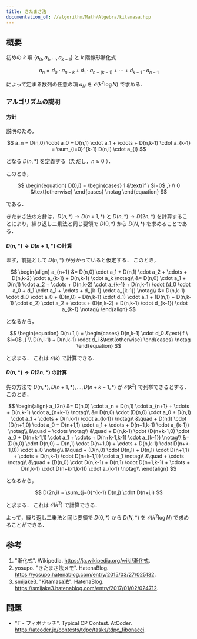 ```yaml
---
title: きたまさ法
documentation_of: //algorithm/Math/Algebra/kitamasa.hpp
---
```



## 概要

初めの $k$ 項 $\lbrace a_0, a_1, \ldots, a_{k-1} \rbrace$ と $k$ 階線形漸化式

$$
a_n = d_0 \cdot a_{n-k} + d_1 \cdot a_{n-(k-1)} + \cdots + d_{k-1} \cdot a_{n-1}
$$

によって定まる数列の任意の項 $a_N$ を $\mathcal{O}(k^2 \log N)$ で求める．


### アルゴリズムの説明

#### 方針

説明のため，

$$
a_n = D(n,0) \cdot a_0 + D(n,1) \cdot a_1 + \cdots + D(n,k-1) \cdot a_{k-1} = \sum_{i=0}^{k-1} D(n,i) \cdot a_{i}
$$

となる $D(n,\ast)$ を定義する（ただし，$n \geq 0$ ）．

このとき，

$$
\begin{equation}
D(0,i) = 
    \begin{cases}
    1 &\text{if \ $i=0$ ,} \\
    0 &\text{otherwise}
    \end{cases} \notag
\end{equation}
$$

である．

きたまさ法の方針は，$D(n,\ast) \rightarrow D(n+1,\ast)$ と $D(n,\ast) \rightarrow D(2n,\ast)$ を計算することにより，繰り返し二乗法と同じ要領で $D(0,\ast)$ から $D(N,\ast)$ を求めることである．


#### $D(n,\ast) \rightarrow D(n+1,\ast)$ の計算

まず，前提として $D(n,\ast)$ が分かっていると仮定する．
このとき，

$$
\begin{align}
a_{n+1} &= D(n,0) \cdot a_1 + D(n,1) \cdot a_2 + \cdots + D(n,k-2) \cdot a_{k-1} + D(n,k-1) \cdot a_k \notag\\
    &= D(n,0) \cdot a_1 + D(n,1) \cdot a_2 + \cdots + D(n,k-2) \cdot a_{k-1} + D(n,k-1) \cdot (d_0 \cdot a_0 + d_1 \cdot a_1 + \cdots + d_{k-1} \cdot a_{k-1}) \notag\\
    &= D(n,k-1) \cdot d_0 \cdot a_0 + (D(n,0) + D(n,k-1) \cdot d_1) \cdot a_1 + (D(n,1) + D(n,k-1) \cdot d_2) \cdot a_2 + \cdots + (D(n,k-2) + D(n,k-1)  \cdot d_{k-1}) \cdot a_{k-1} \notag\\
\end{align}
$$

となるから，

$$
\begin{equation}
D(n+1,i) = 
    \begin{cases}
    D(n,k-1) \cdot d_0 &\text{if \ $i=0$ ,} \\
    D(n,i-1) + D(n,k-1) \cdot d_i &\text{otherwise}
    \end{cases} \notag
\end{equation}
$$

と求まる．
これは $\mathcal{O}(k)$ で計算できる．


#### $D(n,\ast) \rightarrow D(2n,\ast)$ の計算

先の方法で $D(n,\ast), D(n+1,\ast), \ldots, D(n+k-1,\ast)$ が $\mathcal{O}(k^2)$ で列挙できるとする．
このとき，

$$
\begin{align}
a_{2n} &= D(n,0) \cdot a_n + D(n,1) \cdot a_{n+1} + \cdots + D(n,k-1) \cdot a_{n+k-1} \notag\\
    &= D(n,0) \cdot (D(n,0) \cdot a_0 + D(n,1) \cdot a_1 + \cdots + D(n,k-1) \cdot a_{k-1}) \notag\\
    &\quad + D(n,1) \cdot (D(n+1,0) \cdot a_0 + D(n+1,1) \cdot a_1 + \cdots + D(n+1,k-1) \cdot a_{k-1}) \notag\\
    &\quad + \cdots \notag\\
    &\quad + D(n,k-1) \cdot (D(n+k-1,0) \cdot a_0 + D(n+k-1,1) \cdot a_1 + \cdots + D(n+k-1,k-1) \cdot a_{k-1}) \notag\\
    &= (D(n,0) \cdot D(n,0) + D(n,1) \cdot D(n+1,0) + \cdots + D(n,k-1) \cdot D(n+k-1,0)) \cdot a_0 \notag\\
    &\quad + (D(n,0) \cdot D(n,1) + D(n,1) \cdot D(n+1,1) + \cdots + D(n,k-1) \cdot D(n+k-1,1)) \cdot a_1 \notag\\
    &\quad + \cdots \notag\\
    &\quad + (D(n,0) \cdot D(n,k-1) + D(n,1) \cdot D(n+1,k-1) + \cdots + D(n,k-1) \cdot D(n+k-1,k-1)) \cdot a_{k-1} \notag\\
\end{align}
$$

となるから，

$$
D(2n,i) = \sum_{j=0}^{k-1} D(n,j) \cdot D(n+j,i)
$$

と求まる．
これは $\mathcal{O}(k^2)$ で計算できる．

よって，繰り返し二乗法と同じ要領で $D(0,\ast)$ から $D(N,\ast)$ を $\mathcal{O}(k^2 \log N)$ で求めることができる．


## 参考

1. "漸化式". Wikipedia. <https://ja.wikipedia.org/wiki/漸化式>.
1. yosupo. "きたまさ法メモ". HatenaBlog. <https://yosupo.hatenablog.com/entry/2015/03/27/025132>.
1. smijake3. "Kitamasa法". HatenaBlog. <https://smijake3.hatenablog.com/entry/2017/01/02/024712>.


## 問題

- "T - フィボナッチ". Typical CP Contest. AtCoder. <https://atcoder.jp/contests/tdpc/tasks/tdpc_fibonacci>.
